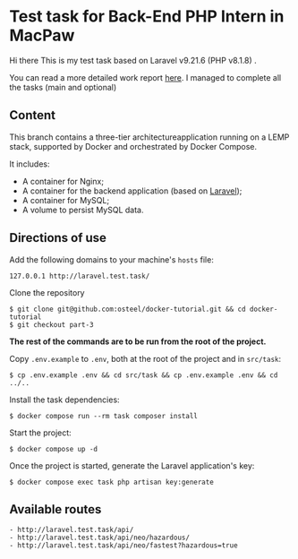 # Test task for Back-End PHP Intern in MacPaw

Hi there
This is my test task based on Laravel v9.21.6 (PHP v8.1.8) . 

You can read a more detailed work report [here](https://github.com/oleksandroo/testTask/blob/master/Test%20task%20report.pdf). I managed to complete all the tasks (main and optional)
## Content

This branch contains a three-tier architectureapplication running on a LEMP stack, supported by Docker and orchestrated by Docker Compose.

It includes:

* A container for Nginx;
* A container for the backend application (based on [Laravel](https://laravel.com/));
* A container for MySQL;
* A volume to persist MySQL data.

## Directions of use

Add the following domains to your machine's `hosts` file:

```
127.0.0.1 http://laravel.test.task/
```

Clone the repository 

```
$ git clone git@github.com:osteel/docker-tutorial.git && cd docker-tutorial
$ git checkout part-3
```

**The rest of the commands are to be run from the root of the project.**

Copy `.env.example` to `.env`, both at the root of the project and in `src/task`:

```
$ cp .env.example .env && cd src/task && cp .env.example .env && cd ../..
```

Install the task dependencies:

```
$ docker compose run --rm task composer install
```

Start the project:

```
$ docker compose up -d
```

Once the project is started, generate the Laravel application's key:

```
$ docker compose exec task php artisan key:generate
```
## Available routes ##

```
- http://laravel.test.task/api/
- http://laravel.test.task/api/neo/hazardous/
- http://laravel.test.task/api/neo/fastest?hazardous=true
```
